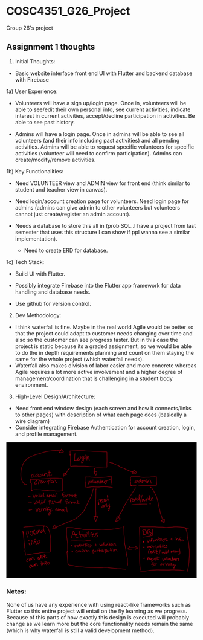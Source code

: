 # COSC4351_G26_Project
Group 26's project


## Assignment 1 thoughts

1) Initial Thoughts:
- Basic website interface front end UI with Flutter and backend database with Firebase

1a) User Experience:
  
  - Volunteers will have a sign up/login page. Once in, volunteers will be able to see/edit their own personal info, see current activities, indicate interest in current activities, accept/decline participation in activities. Be able to see past history.
  
  - Admins will have a login page. Once in admins will be able to see all volunteers (and their info including past activities) and all pending activities. Admins will be able to request specific volunteers for specific activities (volunteer will need to confirm participation). Admins can create/modify/remove activities.

1b) Key Functionalities:
  
  - Need VOLUNTEER view and ADMIN view for front end (think similar to student and teacher view in canvas).
  
  - Need login/account creation page for volunteers. Need login page for admins (admins can give admin to other volunteers but volunteers cannot just create/register an admin account).
  
  - Needs a database to store this all in (prob SQL..I have a project from last semester that uses this structure I can show if ppl wanna see a similar implementation).
  
    - Need to create ERD for database.

1c) Tech Stack:
  
  - Build UI with Flutter.
  
  - Possibly integrate Firebase into the Flutter app framework for data handling and database needs.
  
  - Use github for version control.




2) Dev Methodology:
  - I think waterfall is fine. Maybe in the real world Agile would be better so that the project could adapt to customer needs changing over time and also so the customer can see progress faster. But in this case the project is static because its a graded assignment, so we would be able to do the in depth requirements planning and count on them staying the same for the whole project (which waterfall needs).
  - Waterfall also makes division of labor easier and more concrete whereas Agile requires a lot more active involvement and a higher degree of management/coordination that is challenging in a student body environment.





  3) High-Level Design/Architecture:
  - Need front end window design (each screen and how it connects/links to other pages) with description of what each page does (basically a wire diagram)
  - Consider integrating Firebase Authentication for account creation, login, and profile management.

![alt text](https://github.com/TaisharTexas/COSC4351_G26_Project/blob/main/image.jpg)

### Notes:
None of us have any experience with using react-like frameworks such as Flutter so this entire project will entail on the fly learning as we progress. Because of this parts of how exactly this design is executed will probably change as we learn more but the core functionality needs remain the same (which is why waterfall is still a valid development method). 
